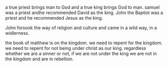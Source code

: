 a true priest brings man to God and a true king brings God to man. samuel was a priest
andhe recommended David as the king. John the Baptist was a priest and he recommended
Jesus as the king.

John forsook the way of religion and culture and came in a wild way, in a widlerness.

the book of matthew is on the kingdom. we need to repent for the kingdom. we need to repent
for not being under christ as our king. regardless whether we are a sinner or not, if
we are not under the king we are not in the kingdom and are in rebellion.
